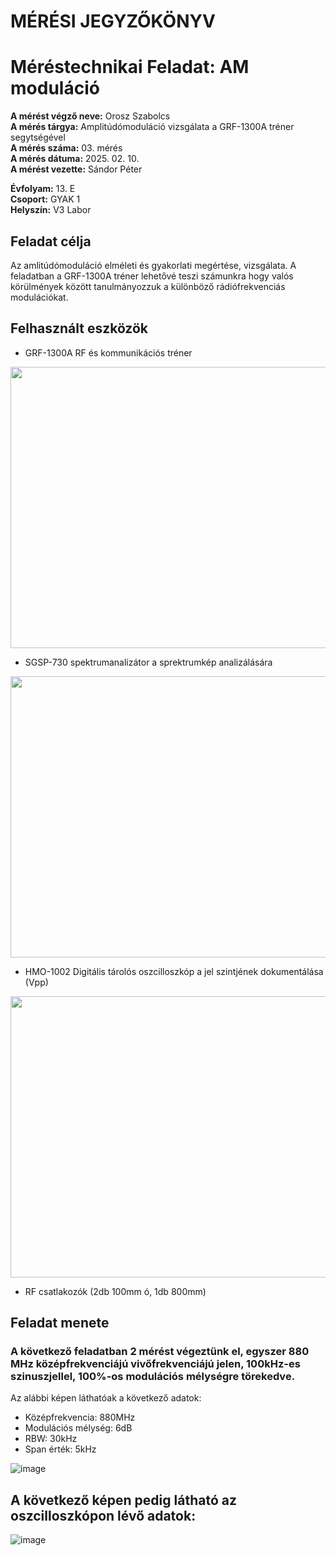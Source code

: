 # MÉRÉSI JEGYZŐKÖNYV   
# Méréstechnikai Feladat: AM moduláció     

**A mérést végző neve:** Orosz Szabolcs  
**A mérés tárgya:**   Amplitúdómoduláció vizsgálata a GRF-1300A tréner segytségével   
**A mérés száma:** 03. mérés    
**A mérés dátuma:** 2025. 02. 10.    
**A mérést vezette:** Sándor Péter    

**Évfolyam:** 13. E  
**Csoport:** GYAK 1   
**Helyszín:** V3 Labor  

## Feladat célja  
Az amlitúdómoduláció elméleti és gyakorlati megértése, vizsgálata. A feladatban a GRF-1300A tréner lehetővé teszi számunkra hogy valós körülmények között tanulmányozzuk a különböző rádiófrekvenciás modulációkat.   

## Felhasznált eszközök  

- GRF-1300A RF és kommunikációs tréner   
<img src="https://github.com/user-attachments/assets/5e5bd55e-ed30-420f-baea-2ec80518b9e6" width="700" height="450">  

- SGSP-730 spektrumanalizátor a sprektrumkép analizálására  
<img src="https://github.com/user-attachments/assets/5ab7d7a6-8a7a-4621-bd9f-c9256793a1e0" width="700" height="450">   

- HMO-1002 Digitális tárolós oszcilloszkóp a jel szintjének dokumentálása (Vpp)
<img src="https://github.com/user-attachments/assets/96c4bf16-b858-4524-9d90-8d6bdc9318f2" width="700" height="450">  


- RF csatlakozók  (2db 100mm ó, 1db 800mm)   

## Feladat menete  

### A következő feladatban 2 mérést végeztünk el, egyszer 880 MHz középfrekvenciájú vivőfrekvenciájú jelen, 100kHz-es szinuszjellel, 100%-os modulációs mélységre törekedve.  

Az alábbi képen láthatóak a következő adatok:  
- Középfrekvencia: 880MHz  
- Modulációs mélység: 6dB  
- RBW: 30kHz  
- Span érték:  5kHz
 
![image](https://github.com/user-attachments/assets/dbc2d7ed-68a6-4849-90f7-9cc1bc9cdc7f)

A következő képen pedig látható az oszcilloszkópon lévő adatok:  
- 
![image](https://github.com/user-attachments/assets/f3a5c298-fec0-4652-ac60-a02f196d5a73)





